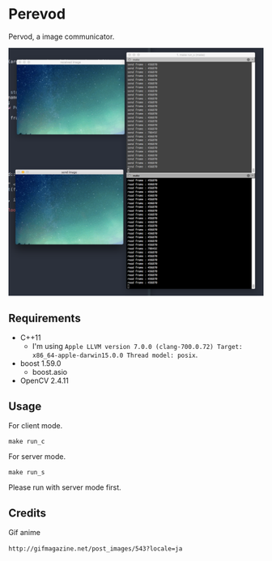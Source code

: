 # Perevod

Pervod, a image communicator.

![ss](https://raw.githubusercontent.com/0x0c/Perevod/master/Screen%20Shot%202015-10-17%20at%202.46.34%20AM.png)

## Requirements

- C++11
  - I'm using `Apple LLVM version 7.0.0 (clang-700.0.72) Target: x86_64-apple-darwin15.0.0 Thread model: posix`.
- boost 1.59.0
  - boost.asio
- OpenCV 2.4.11

## Usage

For client mode.

```
make run_c
```

For server mode.

```
make run_s
```

Please run with server mode first.

## Credits
Gif anime 

`http://gifmagazine.net/post_images/543?locale=ja`